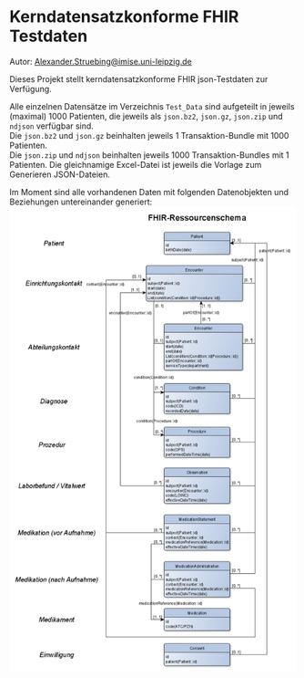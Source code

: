 # Kerndatensatzkonforme FHIR Testdaten

Autor: [Alexander.Struebing@imise.uni-leipzig.de](mailto:alexander.struebing@imise.uni-leipzig.de)

Dieses Projekt stellt kerndatensatzkonforme FHIR json-Testdaten zur Verfügung. 

Alle einzelnen Datensätze im Verzeichnis `Test_Data` sind aufgeteilt in jeweils (maximal) 1000 Patienten, die jeweils als `json.bz2`, `json.gz`, `json.zip` und `ndjson` verfügbar sind.  
Die `json.bz2` und `json.gz` beinhalten jeweils 1 Transaktion-Bundle mit 1000 Patienten.  
Die `json.zip` und `ndjson` beinhalten jeweils 1000 Transaktion-Bundles mit 1 Patienten.
Die gleichnamige Excel-Datei ist jeweils die Vorlage zum Generieren JSON-Dateien.

Im Moment sind alle vorhandenen Daten mit folgenden Datenobjekten und Beziehungen untereinander generiert:
![Schema der Daten](https://github.com/medizininformatik-initiative/kerndatensatz-testdaten/blob/master/FHIR_Data_Resource_Scheme.png)

